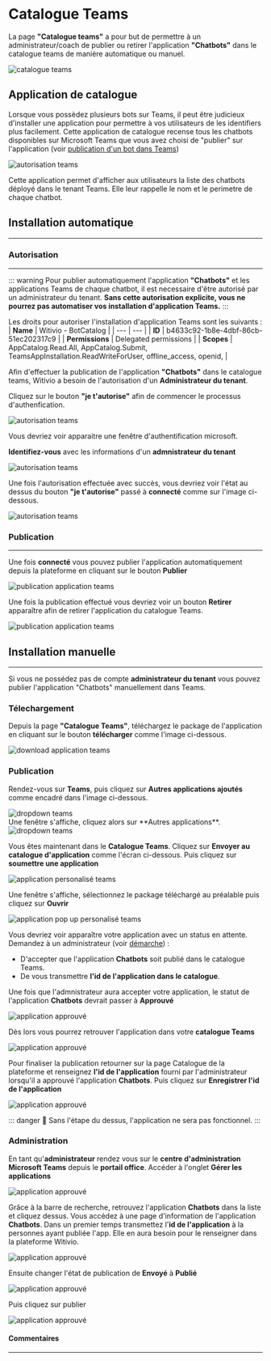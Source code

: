 # Catalogue Teams

La page **"Catalogue teams"** a pour but  de permettre à un administrateur/coach de publier ou retirer l'application **"Chatbots"** dans le catalogue teams de manière automatique ou manuel.

<div class="image_center">
  <img :src="$withBase('/assets/img/fr/page_accueil/CatalogueTeamss.PNG')" alt="catalogue teams">
</div>

## Application de catalogue

Lorsque vous possèdez plusieurs bots sur Teams, il peut être judicieux d'installer une application pour permettre à vos utilisateurs de les identifiers plus facilement.
Cette application de catalogue recense tous les chatbots disponibles sur Microsoft Teams que vous avez choisi de "publier" sur l'application (voir [publication d'un bot dans Teams](/fr/chatbot/parametres/canaux.html#microsoft-teams))

<div class="image_center">
  <img :src="$withBase('/assets/img/fr/page_accueil/chatbotApps.PNG')" alt="autorisation teams">
</div>

Cette application permet d'afficher aux utilisateurs la liste des chatbots déployé dans le tenant Teams.
Elle leur rappelle le nom et le perimetre de chaque chatbot.

## Installation automatique ##
------------------------------

### Autorisation ###
------------------------------

::: warning 
Pour publier automatiquement l'application **"Chatbots"** et les applications Teams de chaque chatbot, il est necessaire d'être autorisé par un administrateur du tenant.
**Sans cette autorisation explicite, vous ne pourrez pas automatiser vos installation d'application Teams.**
:::

Les droits pour autoriser l'installation d'application Teams sont les suivants :
| **Name** | Witivio - BotCatalog |
| --- | --- |
| **ID** | b4633c92-1b8e-4dbf-86cb-51ec202317c9 |
| **Permissions** | Delegated permissions |
| **Scopes** | AppCatalog.Read.All, AppCatalog.Submit, TeamsAppInstallation.ReadWriteForUser, offline_access, openid, |


Afin d'effectuer la publication de l'application **"Chatbots"** dans le catalogue teams, Witivio a besoin de l'autorisation d'un **Administrateur du tenant**.

Cliquez sur le bouton **"je t'autorise"** afin de commencer le processus d'authenfication.

<div class="image_center">
  <img :src="$withBase('/assets/img/fr/page_accueil/autorisationAuto.PNG')" alt="autorisation teams">
</div>

Vous devriez voir apparaitre une fenêtre d'authentification microsoft.

**Identifiez-vous** avec les informations d'un **admnistrateur du tenant**

<div class="image_center">
  <img :src="$withBase('/assets/img/fr/page_accueil/popupautorisation.PNG')" alt="autorisation teams">
</div>

Une fois l'autorisation effectuée avec succès, vous devriez voir l'état au dessus du bouton **"je t'autorise"** passé à **connecté** comme sur l'image ci-dessous.

<div class="image_center">
  <img :src="$withBase('/assets/img/fr/page_accueil/authSucess.PNG')" alt="autorisation teams">
</div>

### Publication ###
------------------------------
Une fois **connecté** vous pouvez publier l'application automatiquement depuis la plateforme en cliquant sur le bouton **Publier**

<div class="image_center">
  <img :src="$withBase('/assets/img/fr/page_accueil/publishApp.PNG')" alt="publication application teams">
</div>

Une fois la publication effectué vous devriez voir un bouton **Retirer** apparaître afin de retirer l'application du catalogue Teams.

<div class="image_center">
  <img :src="$withBase('/assets/img/fr/page_accueil/unpublishApp.PNG')" alt="publication application teams">
</div>


## Installation manuelle ##
------------------------------
Si vous ne possédez pas de compte **administrateur du tenant** vous pouvez publier l'application "Chatbots" manuellement dans Teams.

### Télechargement ###
Depuis la page **"Catalogue Teams"**, téléchargez le package de l'application en cliquant sur le bouton **télécharger** comme l'image ci-dessous.

<div class="image_center">
  <img :src="$withBase('/assets/img/fr/page_accueil/downloadZip.PNG')" alt="download application teams">
</div>

### Publication ###

Rendez-vous sur **Teams**, puis cliquez sur **Autres applications ajoutés** comme encadré dans l'image ci-dessous.

<div class="image_center">
  <img :src="$withBase('/assets/img/fr/page_accueil/teamss.PNG')" alt="dropdown teams">
</div>
Une fenêtre s'affiche, cliquez alors sur **Autres applications**.

<div class="image_center">
  <img :src="$withBase('/assets/img/fr/page_accueil/dropdownteams.PNG')" alt="dropdown teams">
</div>

Vous êtes maintenant dans le **Catalogue Teams**.
Cliquez sur **Envoyer au catalogue d'application** comme l'écran ci-dessous.
Puis cliquez sur **soumettre une application**

<div class="image_center">
  <img :src="$withBase('/assets/img/fr/page_accueil/appliCatalogue.PNG')" alt="application personalisé teams">
</div>

Une fenêtre s'affiche, sélectionnez le package téléchargé au préalable puis cliquez sur **Ouvrir**

<div class="image_center">
  <img :src="$withBase('/assets/img/fr/page_accueil/popupappliperso.PNG')" alt="application pop up personalisé teams">
</div>

Vous devriez voir apparaître votre application avec un status en attente.
Demandez à un administrateur (voir [démarche](/fr/chatbot/acceuil/catalogue.html#administration)) :
* D'accepter que l'application **Chatbots** soit publié dans le catalogue Teams.
* De vous transmettre **l'id de l'application dans le catalogue**.

Une fois que l'admnistrateur aura accepter votre application, le statut de l'application **Chatbots** devrait passer à **Approuvé**

<div class="image_center">
  <img :src="$withBase('/assets/img/fr/page_accueil/approuved.PNG')" alt="application approuvé">
</div>

Dès lors vous pourrez retrouver l'application dans votre **catalogue Teams**

<div class="image_center">
  <img :src="$withBase('/assets/img/fr/page_accueil/chatbotsCatalogues.PNG')" alt="application approuvé">
</div>

Pour finaliser la publication retourner sur la page Catalogue de la plateforme et renseignez **l'id de l'application** fourni par l'administrateur lorsqu'il a approuvé l'application **Chatbots**.
Puis cliquez sur **Enregistrer l'id de l'application**

<div class="image_center">
  <img :src="$withBase('/assets/img/fr/page_accueil/idApp.PNG')" alt="application approuvé">
</div>

::: danger 🔴
Sans l'étape du dessus, l'application ne sera pas fonctionnel.
:::

### Administration ###
En tant qu'**administrateur** rendez vous sur le **centre d'administration Microsoft Teams** depuis le **portail office**.
Accéder à l'onglet **Gérer les applications**

<div class="image_center">
  <img :src="$withBase('/assets/img/fr/page_accueil/manageApps.PNG')" alt="application approuvé">
</div>

Grâce à la barre de recherche, retrouvez l'application **Chatbots** dans la liste et cliquez dessus.
Vous accédez à une page d'information de l'application **Chatbots**.
Dans  un premier temps transmettez l'**id de l'application** à la personnes ayant publiée l'app.
Elle en aura besoin pour le renseigner dans la plateforme Witivio.

<div class="image_center">
  <img :src="$withBase('/assets/img/fr/page_accueil/detailIdApps.PNG')" alt="application approuvé">
</div>

Ensuite changer l'état de publication de **Envoyé** à **Publié**

<div class="image_center">
  <img :src="$withBase('/assets/img/fr/page_accueil/detailApps.PNG')" alt="application approuvé">
</div>

Puis cliquez sur publier

<div class="image_center">
  <img :src="$withBase('/assets/img/fr/page_accueil/publishPopUp.PNG')" alt="application approuvé">
</div>

#### Commentaires
---

<Commentaire />